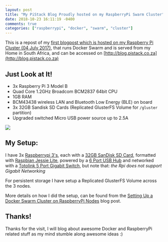 ```yaml
---
layout: post
title: "My PiStack Blog Proudly hosted on my RaspberryPi Swarm Cluster"
date: 2018-10-23 16:11:19 -0400
comments: true
categories: ["raspberrypi", "docker", "swarm", "cluster"] 
---
```


This is a repost of my [first blogpost which is hosted on my Raspberry Pi Cluster (04 July 2017)](http://blog.pistack.co.za/my-blog-proudly-hosted-on-my-raspberrypi-cluster/), that runs Docker Swarm and is served from my Home in South Africa, and can be accessed on [http://blog.pistack.co.za](http://blog.pistack.co.za)

## Just Look at It!

- 3x Raspberry Pi 3 Model B
- Quad Core 1.2GHz Broadcom BCM2837 64bit CPU
- 1GB RAM
- BCM43438 wireless LAN and Bluetooth Low Energy (BLE) on board
- 3x 32GB Sandisk SD Cards (Replicated GlusterFS Volume for <code>/gluster</code> partition) 
- Upgraded switched Micro USB power source up to 2.5A


![](https://objects.ruanbekker.com/assets/images/rpi-cluster.jpg)

## My Setup:

I have 3x [Raspberrypi 3's](https://www.raspberrypi.org/products/raspberry-pi-3-model-b/), each with a [32GB SanDisk SD Card](https://www.sandisk.com/home/memory-cards/sd-cards/ultra-sd), formatted with [Raspbian Jessie Lite](https://www.raspberrypi.org/downloads/raspbian/), powered by a [6 Port USB Hub](https://www.pishop.co.za/store/rpi-power/anidées-6-port-50w-high-power-usb-hub-25aport) and networked with a [Totolink 5 Port Gigabit Switch](https://m.takealot.com/#product_1?id=35258721), but note that: *the Rpi does not support Gigabit Networking*

For persistent storage I have setup a Replicated GlusterFS Volume across the 3 nodes. 

More details on how I did the setup, can be found from the [Setting Up a Docker Swarm Cluster on RaspberryPi Nodes](https://blog.ruanbekker.com/blog/2018/10/23/setting-up-a-docker-swarm-cluster-on-3-raspberrypi-nodes/) blog post.

## Thanks!

Thanks for the visit, I will blog about awesome Docker and RaspberryPi related stuff as my mind stumble along awesome ideas :)

<p>
<script id="mNCC" language="javascript">
    medianet_width = "728";
    medianet_height = "90";
    medianet_crid = "346651356";
    medianet_versionId = "3111299"; 
  </script>
<script src="//contextual.media.net/nmedianet.js?cid=8CUD78FSV"></script> 
<p>
